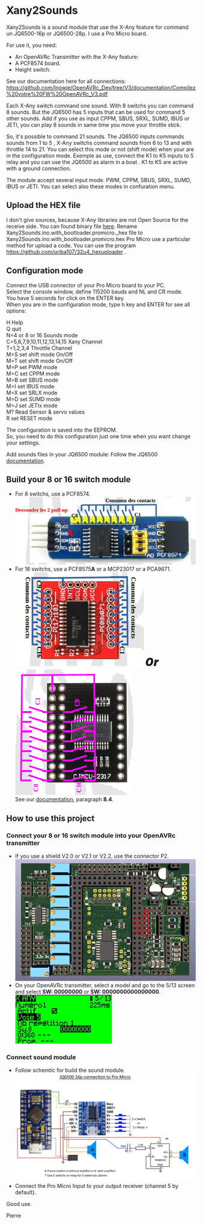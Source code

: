 # Xany2Sounds

Xany2Sounds is a sound module that use the X-Any feature for command un JQ6500-16p or JQ6500-28p.
I use a Pro Micro board.

For use it, you need:
- An OpenAVRc Transmitter with the X-Any feature:
- A PCF8574 board.
- Height switch.

See our documentation here for all connections:
https://github.com/Ingwie/OpenAVRc_Dev/tree/V3/documentation/Compilez%20votre%20FW%20OpenAVRc_V3.pdf

Each X-Any switch command one sound.
With 8 switchs you can command 8 sounds.
But the JQ6500 has 5 inputs that can be used for command 5 other sounds.
Add if you use as input CPPM, SBUS, SRXL, SUMD, IBUS or JETI, you can play 8 sounds in same time you move your throttle stick.

So, it's possible to command 21 sounds.
The JQ6500 inputs commands sounds from 1 to 5 , X-Any switchs command sounds from 6 to 13 and with throttle 14 to 21.
You can select this mode or not (shift mode) when your are in the configuration mode.
Exemple as use, connect the K1 to K5 inputs to 5 relay and you can use the JQ6500 as alarm in a boat .
K1 to K5 are active with a ground connection.

The module accept several input mode.
PWM, CPPM, SBUS, SRXL, SUMD, IBUS or JETI.
You can select also these modes in confuration menu.

## Upload the HEX file
I don't give sources, because X-Any libraries are not Open Source for the receive side.
You can found binary file [here](https://github.com/Ingwie/OpenAVRc_Hw/tree/V3/Xany2Sounds).
Rename Xany2Sounds.ino.with_bootloader.promicro._hex file to Xany2Sounds.ino.with_bootloader.promicro.hex
Pro Micro use a particular method for upload a code.
You can use the program https://github.com/uriba107/32u4_hexuploader .

## Configuration mode
Connect the USB connector of your Pro Micro board to your PC.  
Select the console window, define 115200 bauds and NL and CR mode.  
You have 5 seconds for click on the ENTER key.  
When you are in the configuration mode, type h key and ENTER for see all options:  

  H Help  
  Q quit  
  N=4 or 8 or 16 Sounds mode  
  C=5,6,7,9,10,11,12,13,14,15 Xany Channel  
  T=1,2,3,4 Throttle Channel  
  M=S set shift mode On/Off  
  M=T set shift mode On/Off  
  M=P set PWM mode  
  M=C set CPPM mode  
  M=B set SBUS mode  
  M=I set IBUS mode  
  M=X set SRLX mode  
  M=D set SUMD mode  
  M=J set JETIx mode  
  M? Read Sensor & servo values  
  R set RESET mode  

The configuration is saved into the EEPROM.  
So, you need to do this configuration just one time when you want change your settings.

Add sounds files in your JQ6500 module:
Follow the JQ6500 [documentation](https://sparks.gogo.co.nz/jq6500/index.html).

## Build your 8 or 16 switch module
- For 8 switchs, use a PCF8574.  
![PCF8574](https://github.com/Ingwie/OpenAVRc_Hw/blob/V3/Xany_Builds_by_Users/pierrotm777/Xany2Sounds/pcf8574.jpg)  
- For 16 switchs, use a PCF8575**A** or a MCP23017 or a PCA9671.  
![PCF8575A](https://github.com/Ingwie/OpenAVRc_Hw/blob/V3/Xany_Builds_by_Users/pierrotm777/Xany2Sounds/pcf8575.jpg) <span style="font-family: Open Sans; font-weight: 800; font-size: 30px;font-style: italic">Or</span> ![MCP23017](https://github.com/Ingwie/OpenAVRc_Hw/blob/V3/Xany_Builds_by_Users/pierrotm777/Xany2Sounds/mcp23017.jpg)   
See our [documentation](https://github.com/Ingwie/OpenAVRc_Dev/blob/V3/documentation/Compilez%20votre%20FW%20OpenAVRc_V3.pdf), paragraph **8.4**.

## How to use this project

### Connect your 8 or 16 switch module into your OpenAVRc transmitter
- If you use a shield V2.0 or V2.1 or V2.2, use the connector P2.  
![](https://github.com/Ingwie/OpenAVRc_Hw/blob/V3/Xany_Builds_by_Users/pierrotm777/Xany2Sensor360/Shield_v2.1_Xany_Connector.jpg)  
- On your OpenAVRc transmitter, select a model and go to the 5/13 screen and select **SW: 00000000** or  **SW: 0000000000000000**.  
![](https://github.com/Ingwie/OpenAVRc_Hw/blob/V3/Xany_Builds_by_Users/pierrotm777/Xany2Sounds/Xanyswitchmode.jpg)  

### Connect sound module
- Follow schemtic for build the sound module.  
![See picture file](https://github.com/Ingwie/OpenAVRc_Hw/blob/V3/Xany2Sounds/Xany2Sounds.jpg)  
- Connect the Pro Micro Input to your output receiver (channel 5 by default).



Good use.

Pierre


